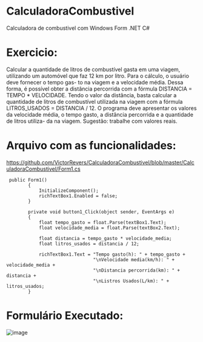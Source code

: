 # CalculadoraCombustivel
Calculadora de combustivel com Windows Form .NET C#

# Exercicio:
Calcular a quantidade de litros de combustível gasta em uma viagem, utilizando um automóvel que faz 12 km por litro. 
Para o cálculo, o usuário deve fornecer o tempo gas- to na viagem e a velocidade média. 
Dessa forma, é possível obter a distância percorrida com a fórmula DISTANCIA = TEMPO * VELOCIDADE. 
Tendo o valor da distância, basta calcular a quantidade de litros de combustível utilizada na viagem com a fórmula LITROS_USADOS = DISTANCIA / 12. 
O programa deve apresentar os valores da velocidade média, o tempo gasto, a distância percorrida e a quantidade de litros utiliza- da na viagem. 
Sugestão: trabalhe com valores reais.

# Arquivo com as funcionalidades:
https://github.com/VictorRevers/CalculadoraCombustivel/blob/master/CalculadoraCombustivel/Form1.cs

```
 public Form1()
        {
            InitializeComponent();
            richTextBox1.Enabled = false;
        }

        private void button1_Click(object sender, EventArgs e)
        {
            float tempo_gasto = float.Parse(textBox1.Text);
            float velocidade_media = float.Parse(textBox2.Text);

            float distancia = tempo_gasto * velocidade_media;
            float litros_usados = distancia / 12;

            richTextBox1.Text = "Tempo gasto(h): " + tempo_gasto +
                                "\nVelocidade media(km/h): " + velocidade_media +
                                "\nDistancia percorrida(km): " + distancia +
                                "\nListros Usados(L/km): " + litros_usados;
        }
```
# Formulário Executado:
![image](https://user-images.githubusercontent.com/60626825/165997141-5753be7d-825e-48e4-ad4d-3217592c620c.png)


